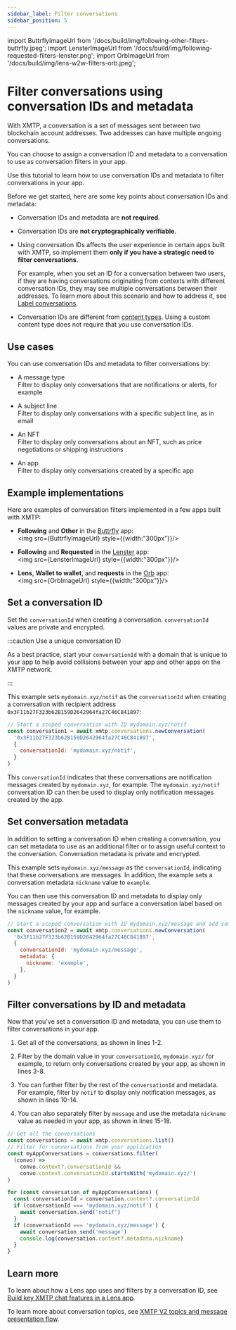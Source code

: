 ```yaml
---
sidebar_label: Filter conversations
sidebar_position: 5
---
```

import ButtrflyImageUrl from '/docs/build/img/following-other-filters-buttrfly.jpeg';
import LensterImageUrl from '/docs/build/img/following-requested-filters-lenster.png';
import OrbImageUrl from '/docs/build/img/lens-w2w-filters-orb.jpeg';

# Filter conversations using conversation IDs and metadata

With XMTP, a conversation is a set of messages sent between two blockchain account addresses. Two addresses can have multiple ongoing conversations.

You can choose to assign a conversation ID and metadata to a conversation to use as conversation filters in your app.

Use this tutorial to learn how to use conversation IDs and metadata to filter conversations in your app.

Before we get started, here are some key points about conversation IDs and metadata:

- Conversation IDs and metadata are **not required**.

- Conversation IDs are **not cryptographically verifiable**.

- Using conversation IDs affects the user experience in certain apps built with XMTP, so implement them **only if you have a strategic need to filter conversations**.

  For example, when you set an ID for a conversation between two users, if they are having conversations originating from contexts with different conversation IDs, they may see multiple conversations between their addresses. To learn more about this scenario and how to address it, see [Label conversations](label-conversations).

- Conversation IDs are different from [content types](/docs/dev-concepts/content-types). Using a custom content type does not require that you use conversation IDs.

## Use cases

You can use conversation IDs and metadata to filter conversations by:

* A message type  
Filter to display only conversations that are notifications or alerts, for example

* A subject line  
Filter to display only conversations with a specific subject line, as in email

* An NFT  
Filter to display only conversations about an NFT, such as price negotiations or shipping instructions

* An app  
Filter to display only conversations created by a specific app

## Example implementations

Here are examples of conversation filters implemented in a few apps built with XMTP:

- **Following** and **Other** in the [Buttrfly](https://buttrfly.app/) app:  
<img src={ButtrflyImageUrl} style={{width:"300px"}}/>

- **Following** and **Requested** in the [Lenster](https://lenster.xyz/) app:  
<img src={LensterImageUrl} style={{width:"300px"}}/>

- **Lens**, **Wallet to wallet**, and **requests** in the [Orb](https://orb.ac/) app:  
<img src={OrbImageUrl} style={{width:"300px"}}/>

## Set a conversation ID

Set the `conversationId` when creating a conversation. `conversationId` values are private and encrypted.

:::caution Use a unique conversation ID

As a best practice, start your `conversationId` with a domain that is unique to your app to help avoid collisions between your app and other apps on the XMTP network.

:::

This example sets `mydomain.xyz/notif` as the `conversationId` when creating a conversation with recipient address `0x3F11b27F323b62B159D2642964fa27C46C841897`:

```js showLineNumbers
// Start a scoped conversation with ID mydomain.xyz/notif
const conversation1 = await xmtp.conversations.newConversation(
  '0x3F11b27F323b62B159D2642964fa27C46C841897',
  {
    conversationId: 'mydomain.xyz/notif',
  }
)
```

This `conversationId` indicates that these conversations are notification messages created by `mydomain.xyz`, for example. The `mydomain.xyz/notif` conversation ID can then be used to display only notification messages created by the app.


## Set conversation metadata

In addition to setting a conversation ID when creating a conversation, you can set metadata to use as an additional filter or to assign useful context to the conversation. Conversation metadata is private and encrypted.

This example sets `mydomain.xyz/message` as the `conversationId`, indicating that these conversations are messages. In addition, the example sets a conversation metadata `nickname` value to `example`.

You can then use this conversation ID and metadata to display only messages created by your app and surface a conversation label based on the `nickname` value, for example.

```js showLineNumbers
// Start a scoped conversation with ID mydomain.xyz/message and add some metadata
const conversation2 = await xmtp.conversations.newConversation(
  '0x3F11b27F323b62B159D2642964fa27C46C841897',
  {
    conversationId: 'mydomain.xyz/message',
    metadata: {
      nickname: 'example',
    },
  }
)
```


## Filter conversations by ID and metadata

Now that you've set a conversation ID and metadata, you can use them to filter conversations in your app.

1. Get all of the conversations, as shown in lines 1-2.

2. Filter by the domain value in your `conversationId`, `mydomain.xyz/` for example, to return only conversations created by your app, as shown in lines 3-8.

3. You can further filter by the rest of the `conversationId` and metadata. For example, filter by `notif` to display only notification messages, as shown in lines 10-14.

4. You can also separately filter by `message` and use the metadata `nickname` value as needed in your app, as shown in lines 15-18.

```js showLineNumbers
// Get all the conversations
const conversations = await xmtp.conversations.list()
// Filter for conversations from your application
const myAppConversations = conversations.filter(
  (convo) =>
    convo.context?.conversationId &&
    convo.context.conversationId.startsWith('mydomain.xyz/')
)

for (const conversation of myAppConversations) {
  const conversationId = conversation.context?.conversationId
  if (conversationId === 'mydomain.xyz/notif') {
    await conversation.send('notif')
  }
  if (conversationId === 'mydomain.xyz/message') {
    await conversation.send('message')
    console.log(conversation.context?.metadata.nickname)
  }
}
```


## Learn more

To learn about how a Lens app uses and filters by a conversation ID, see [Build key XMTP chat features in a Lens app](build-key-xmtp-chat-features-in-a-lens-app).

To learn more about conversation topics, see [XMTP V2 topics and message presentation flow](/docs/dev-concepts/architectural-overview#xmtp-v2-topics-and-message-presentation-flow).
